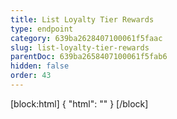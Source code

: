 ```yaml
---
title: List Loyalty Tier Rewards
type: endpoint
category: 639ba2628407100061f5faac
slug: list-loyalty-tier-rewards
parentDoc: 639ba2658407100061f5fab6
hidden: false
order: 43
---
```

[block:html]
{
  "html": "<style>\n[title=\"Toggle library\"] { \n  display: none; }\n.LanguagePicker-divider { \n  display: none; }\n.APISectionHeader3LN_-QIR0m7x {\n  display: none; }\n.LanguagePicker-languages1qVVo_v6AlP9 {\n  display: none; }\n</style>"
}
[/block]